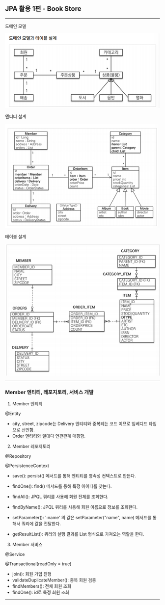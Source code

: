 ## JPA 활용 1편 - Book Store

--------------------
도메인 모델

![](img/domain_model.png)

엔티티 설계

![](img/entity.png)

테이블 설계

![](img/table.png)

---------------------

### Member 엔티티, 레포지토리, 서비스 개발 

1. Member 엔티티 

@Entity
* city, street, zipcode는 Delivery 엔티티와 중복되는 코드 이므로 임베디드 타입으로 선언함.
* Order 엔티티와 일대다 연관관계 매핑함.

2. Member 레포지토리

@Repository

@PersistenceContext 
* save(): persist() 메서드를 통해 엔티티를 영속성 컨텍스트로 만든다. 
* findOne(): find() 메서드를 통해 특정 아이디를 찾는다. 
* findAll(): JPQL 쿼리를 사용해 회원 전체를 조회한다. 
* findByName(): JPQL 쿼리를 사용해 회원 이름으로 정보를 조회한다. 


* setParameter(): ':name' 의 값은 setParameter("name", name) 메서드를 통해서 쿼리에 값을 전달한다. 
* getResultList(): 쿼리의 실행 결과를 List 형식으로 가져오는 역할을 한다. 
3. Member 서비스

@Service

@Transactional(readOnly = true)
* join(): 회원 가입 진행
* validateDuplicateMember(): 중복 회원 검증
* findMembers(): 전체 회원 조회
* findOne(): id로 특정 회원 조회 

-------------------------
